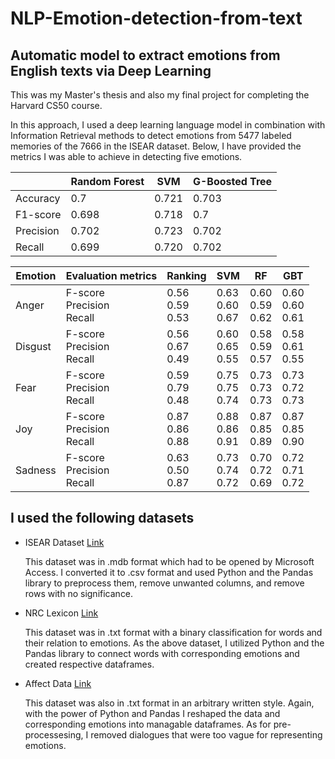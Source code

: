 # NLP-Emotion-detection-from-text
## Automatic model to extract emotions from English texts via Deep Learning
This was my Master's thesis and also my final project for completing the Harvard CS50 course. 

In this approach, I used a deep learning language model in combination with Information Retrieval methods to detect emotions from 5477 labeled memories of the 7666 in the ISEAR dataset. Below, I have provided the metrics I was able to achieve in detecting five emotions.


|           | Random Forest | SVM   | G-Boosted Tree |
|-----------|---------------|-------|----------------|
| Accuracy  | 0.7           | 0.721 | 0.703          |
| F1-score  | 0.698         | 0.718 | 0.7            |
| Precision | 0.702         | 0.723 | 0.702          |
| Recall    | 0.699         | 0.720 | 0.702          |


|     Emotion    |     Evaluation metrics                  |     Ranking                   | SVM                           | RF                            | GBT                           |
|----------------|-----------------------------------------|-------------------------------|-------------------------------|-------------------------------|-------------------------------|
|     Anger      |     F-score     <br>Precision     <br>Recall    |     0.56     <br>0.59     <br>0.53    |     0.63     <br>0.60     <br>0.67    |     0.60     <br>0.59     <br>0.62    |     0.60     <br>0.60     <br>0.61    |
|     Disgust    |     F-score     <br>Precision     <br>Recall    |     0.56     <br>0.67     <br>0.49    |     0.60     <br>0.65     <br>0.55    |     0.58     <br>0.59     <br>0.57    |     0.58     <br>0.61     <br>0.55    |
|     Fear       |     F-score     <br>Precision     <br>Recall    |     0.59     <br>0.79     <br>0.48    |     0.75     <br>0.75     <br>0.74    |     0.73     <br>0.73     <br>0.73    |     0.73     <br>0.72     <br>0.73    |
|     Joy        |     F-score     <br>Precision     <br>Recall    |     0.87     <br>0.86     <br>0.88    |     0.88     <br>0.86     <br>0.91    |     0.87     <br>0.85     <br>0.89    |     0.87     <br>0.85     <br>0.90    |
|     Sadness    |     F-score     <br>Precision     <br>Recall    |     0.63     <br>0.50     <br>0.87    |     0.73     <br>0.74     <br>0.72    |     0.70     <br>0.72     <br>0.69    |     0.72     <br>0.71     <br>0.72    |

## I used the following datasets 
* ISEAR Dataset [Link](https://www.unige.ch/cisa/research/materials-and-online-research/research-material/)

  This dataset was in .mdb format which had to be opened by Microsoft Access. I converted it to .csv format and used Python and the Pandas library to preprocess them, remove unwanted columns, and remove rows with no significance.
* NRC Lexicon [Link](https://saifmohammad.com/WebPages/NRC-Emotion-Lexicon.htm)

  This dataset was in .txt format with a binary classification for words and their relation to emotions. As the above dataset, I utilized Python and the Pandas library to connect words with corresponding emotions and created respective dataframes.
* Affect Data [Link](http://people.rc.rit.edu/~coagla/affectdata/index.html)

  This dataset was also in .txt format in an arbitrary written style. Again, with the power of Python and Pandas I reshaped the data and corresponding emotions into managable dataframes. As for pre-processesing, I removed dialogues that were too vague for representing emotions. 
